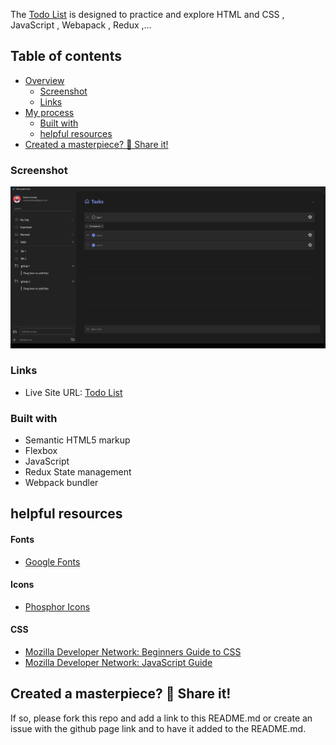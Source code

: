 The [Todo List](https://farhdibehnamdev.github.io/TodoList-Pure-Redux/) is designed to practice and explore HTML and CSS , JavaScript , Webapack , Redux ,...

## Table of contents

- [Overview](#overview)
  - [Screenshot](#screenshot)
  - [Links](#links)
- [My process](#my-process)
  - [Built with](#built-with)
  - [helpful resources](#helpful-resources)
- [Created a masterpiece? 🎨 Share it!](#Created-a-masterpiece)

### Screenshot

![](./screenshot.png)

### Links

- Live Site URL: [Todo List](https://farhdibehnamdev.github.io/TodoList-Pure-Redux/)

### Built with

- Semantic HTML5 markup
- Flexbox
- JavaScript
- Redux State management
- Webpack bundler

## helpful resources

#### Fonts

- [Google Fonts](https://fonts.google.com/specimen/Roboto)

#### Icons

- [Phosphor Icons](https://phosphoricons.com/)

#### CSS

- [Mozilla Developer Network: Beginners Guide to CSS](https://developer.mozilla.org/en-US/docs/Learn/CSS/Introduction_to_CSS)
- [Mozilla Developer Network: JavaScript Guide](https://developer.mozilla.org/en-US/docs/Web/JavaScript/Guide)

## Created a masterpiece? 🎨 Share it!

If so, please fork this repo and add a link to this README.md or create an issue with the github page link and to have it added to the README.md.
